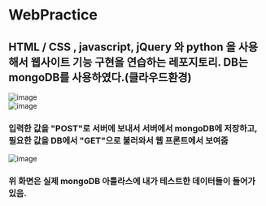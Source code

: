 # WebPractice
## HTML / CSS , javascript, jQuery 와 python 을 사용해서 웹사이트 기능 구현을 연습하는 레포지토리. DB는 mongoDB를 사용하였다.(클라우드환경) 
![image](https://user-images.githubusercontent.com/57083072/200376809-835beeb5-a525-4ec4-829b-e9d11f2c49e8.png)  
![image](https://user-images.githubusercontent.com/57083072/200377293-97ea7726-ef99-4219-8f5d-18ec541ed92d.png)  
### 입력한 값을 "POST"로 서버에 보내서 서버에서 mongoDB에 저장하고, 필요한 값을 DB에서 "GET"으로 불러와서 웹 프론트에서 보여줌
![image](https://user-images.githubusercontent.com/57083072/200379643-82bf529f-e866-4941-8ac5-c359e24bdcb4.png)  
### 위 화면은 실제 mongoDB 아틀라스에 내가 테스트한 데이터들이 들어가 있음.


